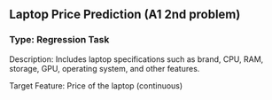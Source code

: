 ## Laptop Price Prediction (A1 2nd problem)

### Type: Regression Task

Description: Includes laptop specifications such as brand, CPU, RAM, storage, GPU, operating system, and other features.

Target Feature: Price of the laptop (continuous)

